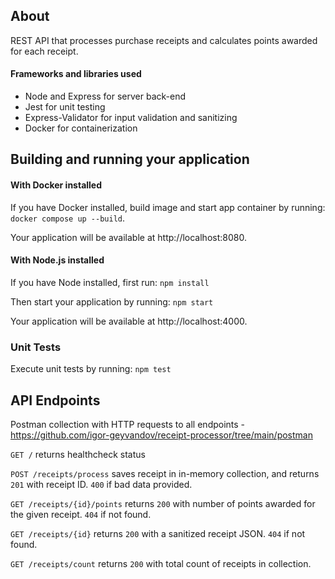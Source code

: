 ## About

REST API that processes purchase receipts and calculates points awarded for each receipt.

#### Frameworks and libraries used
* Node and Express for server back-end
* Jest for unit testing
* Express-Validator for input validation and sanitizing
* Docker for containerization

## Building and running your application
#### With Docker installed
If you have Docker installed, build image and start app container by running: `docker compose up --build`.

Your application will be available at http://localhost:8080.

#### With Node.js installed
If you have Node installed, first run: `npm install`

Then start your application by running: `npm start`

Your application will be available at http://localhost:4000.

### Unit Tests
Execute unit tests by running:
`npm test`

## API Endpoints
Postman collection with HTTP requests to all endpoints - https://github.com/igor-geyvandov/receipt-processor/tree/main/postman

`GET /` returns healthcheck status

`POST /receipts/process` saves receipt in in-memory collection, and returns `201` with receipt ID. `400` if bad data provided.

`GET /receipts/{id}/points` returns `200` with number of points awarded for the given receipt. `404` if not found.

`GET /receipts/{id}` returns `200` with a sanitized receipt JSON. `404` if not found.

`GET /receipts/count` returns `200` with total count of receipts in collection.


